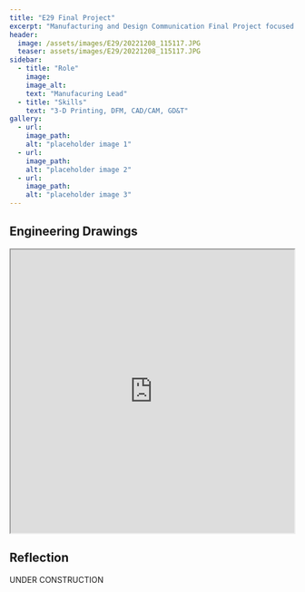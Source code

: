 ```yaml
---
title: "E29 Final Project"
excerpt: "Manufacturing and Design Communication Final Project focused on learning and implementing proper GD&T"
header:
  image: /assets/images/E29/20221208_115117.JPG
  teaser: assets/images/E29/20221208_115117.JPG
sidebar:
  - title: "Role"
    image: 
    image_alt: 
    text: "Manufacuring Lead"
  - title: "Skills"
    text: "3-D Printing, DFM, CAD/CAM, GD&T"
gallery:
  - url:
    image_path: 
    alt: "placeholder image 1"
  - url: 
    image_path: 
    alt: "placeholder image 2"
  - url: 
    image_path: 
    alt: "placeholder image 3"
---
```

## Engineering Drawings
<iframe src = "https://drive.google.com/viewerng/viewer?embedded=true&url=https://ishaangupta04.github.io/assets/documents/E29 Working Drawings Draft.pdf" type="application/pdf" width="500" height="500">
</iframe>

## Reflection
UNDER CONSTRUCTION